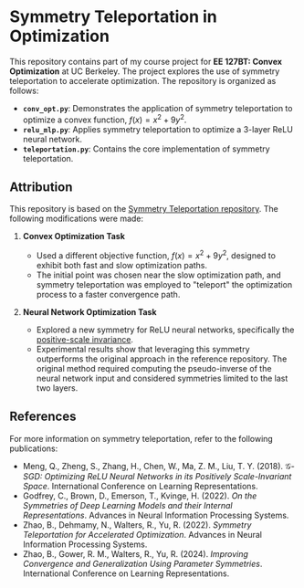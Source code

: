 # Symmetry Teleportation in Optimization

This repository contains part of my course project for **EE 127BT: Convex Optimization** at UC Berkeley. The project explores the use of symmetry teleportation to accelerate optimization. The repository is organized as follows:

- **`conv_opt.py`**: Demonstrates the application of symmetry teleportation to optimize a convex function, $f(x)=x^2+9y^2$.
- **`relu_mlp.py`**: Applies symmetry teleportation to optimize a 3-layer ReLU neural network.
- **`teleportation.py`**: Contains the core implementation of symmetry teleportation.

## Attribution

This repository is based on the [Symmetry Teleportation repository](https://github.com/Rose-STL-Lab/Symmetry-Teleportation/tree/main). The following modifications were made:

1. **Convex Optimization Task**
   - Used a different objective function, $f(x)=x^2+9y^2$, designed to exhibit both fast and slow optimization paths.  
   - The initial point was chosen near the slow optimization path, and symmetry teleportation was employed to "teleport" the optimization process to a faster convergence path.

2. **Neural Network Optimization Task**
   - Explored a new symmetry for ReLU neural networks, specifically the [positive-scale invariance](https://openreview.net/pdf?id=SyxfEn09Y7).
   - Experimental results show that leveraging this symmetry outperforms the original approach in the reference repository. The original method required computing the pseudo-inverse of the neural network input and considered symmetries limited to the last two layers.

## References

For more information on symmetry teleportation, refer to the following publications:

- Meng, Q., Zheng, S., Zhang, H., Chen, W., Ma, Z. M., Liu, T. Y. (2018). $\mathcal{G}$*-SGD: Optimizing ReLU Neural Networks in its Positively Scale-Invariant Space*. International Conference on Learning Representations.
- Godfrey, C., Brown, D., Emerson, T., Kvinge, H. (2022). *On the Symmetries of Deep Learning Models and their Internal Representations*. Advances in Neural Information Processing Systems.
- Zhao, B., Dehmamy, N., Walters, R., Yu, R. (2022). *Symmetry Teleportation for Accelerated Optimization*. Advances in Neural Information Processing Systems.
- Zhao, B., Gower, R. M., Walters, R., Yu, R. (2024). *Improving Convergence and Generalization Using Parameter Symmetries*. International Conference on Learning Representations.
